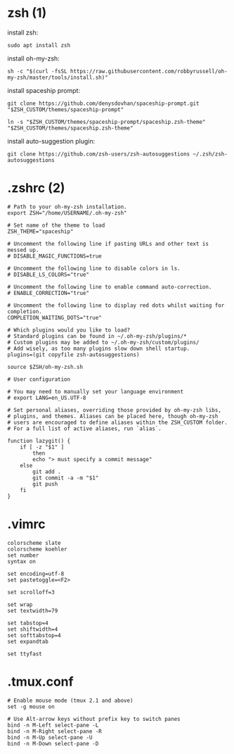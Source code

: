# zsh (1)

install zsh:

`sudo apt install zsh`



install oh-my-zsh:

`sh -c "$(curl -fsSL https://raw.githubusercontent.com/robbyrussell/oh-my-zsh/master/tools/install.sh)"`



install spaceship prompt:

`git clone https://github.com/denysdovhan/spaceship-prompt.git "$ZSH_CUSTOM/themes/spaceship-prompt"`

`ln -s "$ZSH_CUSTOM/themes/spaceship-prompt/spaceship.zsh-theme" "$ZSH_CUSTOM/themes/spaceship.zsh-theme" `



install auto-suggestion plugin:

`git clone https://github.com/zsh-users/zsh-autosuggestions ~/.zsh/zsh-autosuggestions`

# .zshrc (2)

``` 
# Path to your oh-my-zsh installation.
export ZSH="/home/USERNAME/.oh-my-zsh"
 
# Set name of the theme to load
ZSH_THEME="spaceship"

# Uncomment the following line if pasting URLs and other text is messed up.
# DISABLE_MAGIC_FUNCTIONS=true

# Uncomment the following line to disable colors in ls.
# DISABLE_LS_COLORS="true"

# Uncomment the following line to enable command auto-correction.
# ENABLE_CORRECTION="true"

# Uncomment the following line to display red dots whilst waiting for completion.
COMPLETION_WAITING_DOTS="true"

# Which plugins would you like to load?
# Standard plugins can be found in ~/.oh-my-zsh/plugins/*
# Custom plugins may be added to ~/.oh-my-zsh/custom/plugins/
# Add wisely, as too many plugins slow down shell startup.
plugins=(git copyfile zsh-autosuggestions)

source $ZSH/oh-my-zsh.sh

# User configuration

# You may need to manually set your language environment
# export LANG=en_US.UTF-8

# Set personal aliases, overriding those provided by oh-my-zsh libs,
# plugins, and themes. Aliases can be placed here, though oh-my-zsh
# users are encouraged to define aliases within the ZSH_CUSTOM folder.
# For a full list of active aliases, run `alias`.

function lazygit() {
    if [ -z "$1" ]
        then
        echo "> must specify a commit message"
    else
        git add .
        git commit -a -m "$1"
        git push
    fi
}
```

# .vimrc

```
colorscheme slate
colorscheme koehler
set number 
syntax on 

set encoding=utf-8
set pastetoggle=<F2>

set scrolloff=3

set wrap
set textwidth=79

set tabstop=4
set shiftwidth=4
set softtabstop=4
set expandtab

set ttyfast
```

# .tmux.conf

```
# Enable mouse mode (tmux 2.1 and above) 
set -g mouse on

# Use Alt-arrow keys without prefix key to switch panes
bind -n M-Left select-pane -L
bind -n M-Right select-pane -R
bind -n M-Up select-pane -U
bind -n M-Down select-pane -D
```


